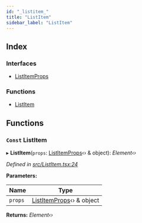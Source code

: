 ```yaml
---
id: "_listitem_"
title: "ListItem"
sidebar_label: "ListItem"
---
```


## Index

### Interfaces

* [ListItemProps](../interfaces/_listitem_.listitemprops.md)

### Functions

* [ListItem](_listitem_.md#const-listitem)

## Functions

### `Const` ListItem

▸ **ListItem**(`props`: [ListItemProps](../interfaces/_listitem_.listitemprops.md)‹› & object): *Element‹›*

*Defined in [src/ListItem.tsx:24](https://github.com/tarojsx/ui/blob/6701f45/src/ListItem.tsx#L24)*

**Parameters:**

Name | Type |
------ | ------ |
`props` | [ListItemProps](../interfaces/_listitem_.listitemprops.md)‹› & object |

**Returns:** *Element‹›*
